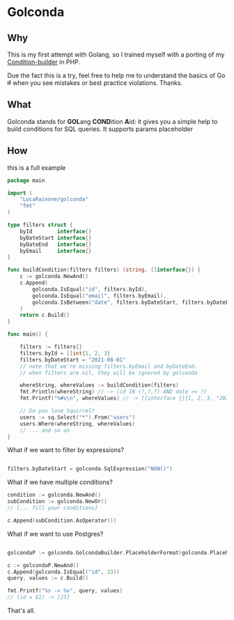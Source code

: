 # Golconda

## Why

This is my first attempt with Golang, so I trained myself with a porting of my [Condition-builder](https://github.com/LucaRainone/condition-builder) in PHP.

Due the fact this is a try, feel free to help me to understand the basics of Go ~~if~~ when you see mistakes or best practice violations. Thanks.

## What

Golconda stands for **GOL**ang **COND**ition **A**id: it gives you a simple help to build conditions for SQL queries. It supports params placeholder

## How

this is a full example

```go
package main

import (
    "LucaRainone/golconda"
    "fmt"
)

type filters struct {
    byId        interface{}
    byDateStart interface{}
    byDateEnd   interface{}
    byEmail     interface{}
}

func buildCondition(filters filters) (string, []interface{}) {
    c := golconda.NewAnd()
    c.Append(
        golconda.IsEqual("id", filters.byId),
        golconda.IsEqual("email", filters.byEmail),
        golconda.IsBetween("date", filters.byDateStart, filters.byDateEnd),
    )
    return c.Build()
}

func main() {

    filters := filters{}
    filters.byId = []int{1, 2, 3}
    filters.byDateStart = "2021-08-01"
    // note that we're missing filters.byEmail and byDateEnd.
    // when filters are nil, they will be ignored by golconda

    whereString, whereValues := buildCondition(filters)
    fmt.Println(whereString) // -> (id IN (?,?,?) AND date >= ?)
    fmt.Printf("%#v\n", whereValues) // -> []interface {}{1, 2, 3, "2021-08-01"}

    // Do you love Squirrel?
    users := sq.Select("*").From("users")
    users.Where(whereString, whereValues)
    // ... and so on
}


```

What if we want to filter by expressions?

```go

filters.byDateStart = golconda.SqlExpression("NOW()")

```

What if we have multiple conditions?

```go
condition := golconda.NewAnd()
subCondition := golconda.NewOr()
// [... fill your conditions]

c.Append(subCondition.AsOperator())

```

What if we want to use Postgres?

```go

golcondaP := golconda.GolcondaBuilder.PlaceholderFormat(golconda.PlaceholderDollar)

c := golcondaP.NewAnd()
c.Append(golconda.IsEqual("id", 23))
query, values := c.Build()

fmt.Printf("%s -> %v", query, values)
// (id = $1) -> [23]

```

That's all.
